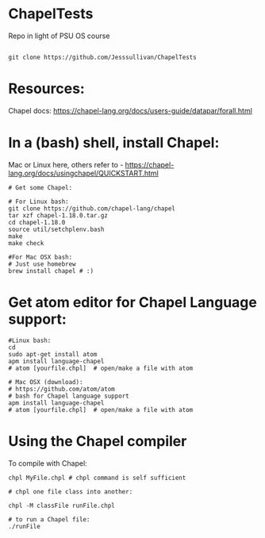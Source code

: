 # ChapelTests

Repo in light of PSU OS course

```

git clone https://github.com/Jesssullivan/ChapelTests

```
# Resources:

Chapel docs:
https://chapel-lang.org/docs/users-guide/datapar/forall.html


# In a (bash) shell, install Chapel:  
 Mac or Linux here, others refer to -
 https://chapel-lang.org/docs/usingchapel/QUICKSTART.html

```
# Get some Chapel:

# For Linux bash:
git clone https://github.com/chapel-lang/chapel
tar xzf chapel-1.18.0.tar.gz
cd chapel-1.18.0
source util/setchplenv.bash
make
make check

#For Mac OSX bash:
# Just use homebrew
brew install chapel # :)
```
# Get atom editor for Chapel Language support:
```
#Linux bash:
cd
sudo apt-get install atom
apm install language-chapel
# atom [yourfile.chpl]  # open/make a file with atom

# Mac OSX (download):
# https://github.com/atom/atom
# bash for Chapel language support
apm install language-chapel
# atom [yourfile.chpl]  # open/make a file with atom

```

# Using the Chapel compiler 

To compile with Chapel:
```
chpl MyFile.chpl # chpl command is self sufficient

# chpl one file class into another:

chpl -M classFile runFile.chpl 

# to run a Chapel file:
./runFile
```

